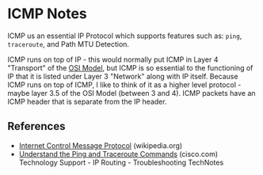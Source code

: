# ICMP Notes

ICMP us an essential IP Protocol which supports features such as: `ping`, `traceroute`, and Path MTU Detection. 

ICMP runs on top of IP - this would normally put ICMP in Layer 4 "Transport" of the [OSI Model][3], but ICMP is so essential to the functioning of IP that it is listed under Layer 3 "Network" along with IP itself. 
Because ICMP runs on top of ICMP, I like to think of it as a higher level protocol - maybe layer 3.5 of the OSI Model (between 3 and 4). ICMP packets have an ICMP header that is separate from the IP header.

## References

* [Internet Control Message Protocol][1] (wikipedia.org)
* [Understand the Ping and Traceroute Commands][2] (cisco.com) Technology Support - IP Routing - Troubleshooting TechNotes

[1]: https://en.wikipedia.org/wiki/Internet_Control_Message_Protocol
[2]: https://www.cisco.com/c/en/us/support/docs/ios-nx-os-software/ios-software-releases-121-mainline/12778-ping-traceroute.html
[3]: https://en.wikipedia.org/wiki/OSI_model
